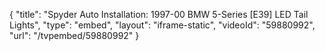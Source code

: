 {
    "title": "Spyder Auto Installation: 1997-00 BMW 5-Series [E39] LED Tail Lights",
    "type": "embed",
    "layout": "iframe-static",
    "videoId": "59880992",
    "url": "\/tvpembed\/59880992"
}